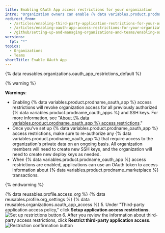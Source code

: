 ```yaml
---
title: Enabling OAuth App access restrictions for your organization
intro: "Organization owners can enable {% data variables.product.prodname_oauth_app %} access restrictions to prevent untrusted apps from accessing the organization's resources while allowing organization members to use {% data variables.product.prodname_oauth_apps %} for their personal accounts."
redirect_from:
  - /articles/enabling-third-party-application-restrictions-for-your-organization/
  - /articles/enabling-oauth-app-access-restrictions-for-your-organization
  - /github/setting-up-and-managing-organizations-and-teams/enabling-oauth-app-access-restrictions-for-your-organization
versions:
  fpt: "*"
topics:
  - Organizations
  - Teams
shortTitle: Enable OAuth App
---
```


{% data reusables.organizations.oauth_app_restrictions_default %}

{% warning %}

**Warnings**:

- Enabling {% data variables.product.prodname_oauth_app %} access restrictions will revoke organization access for all previously authorized {% data variables.product.prodname_oauth_apps %} and SSH keys. For more information, see "[About {% data variables.product.prodname_oauth_app %} access restrictions](/articles/about-oauth-app-access-restrictions)."
- Once you've set up {% data variables.product.prodname_oauth_app %} access restrictions, make sure to re-authorize any {% data variables.product.prodname_oauth_app %} that require access to the organization's private data on an ongoing basis. All organization members will need to create new SSH keys, and the organization will need to create new deploy keys as needed.
- When {% data variables.product.prodname_oauth_app %} access restrictions are enabled, applications can use an OAuth token to access information about {% data variables.product.prodname_marketplace %} transactions.

{% endwarning %}

{% data reusables.profile.access_org %}
{% data reusables.profile.org_settings %}
{% data reusables.organizations.oauth_app_access %} 5. Under "Third-party application access policy," click **Setup application access restrictions**.
![Set up restrictions button](/assets/images/help/settings/settings-third-party-set-up-restrictions.png) 6. After you review the information about third-party access restrictions, click **Restrict third-party application access**.
![Restriction confirmation button](/assets/images/help/settings/settings-third-party-restrict-confirm.png)
